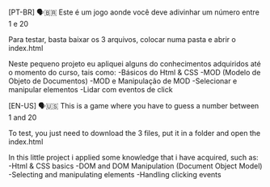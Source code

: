 [PT-BR] 🗣️🇧🇷
Este é um jogo aonde você deve adivinhar um número entre 1 e 20

Para testar, basta baixar os 3 arquivos, colocar numa pasta e abrir o index.html

Neste pequeno projeto eu apliquei alguns do conhecimentos adquiridos até o momento do curso, tais como:
-Básicos do Html & CSS
-MOD (Modelo de Objeto de Documentos)
-MOD e Manipulação de MOD
-Selecionar e manipular elementos
-Lidar com eventos de click

[EN-US] 🗣️🇺🇸
This is a game where you have to guess a number between 1 and 20

To test, you just need to download the 3 files, put it in a folder and open the index.html

In this little project i applied some knowledge that i have acquired, such as:
-Html & CSS basics
-DOM and DOM Manipulation (Document Object Model)
-Selecting and manipulating elements
-Handling clicking events
